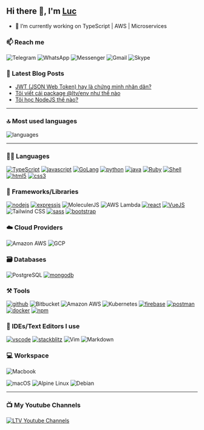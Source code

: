 ## Hi there 👋, I'm [Luc](https://lucduong.me)

- 🔭 I’m currently working on TypeScript | AWS | Microservices

### 📫 Reach me

![Telegram](https://img.shields.io/badge/+84788565666-2CA5E0?style=for-the-badge&logo=telegram&logoColor=white)
![WhatsApp](https://img.shields.io/badge/+84788565666-25D366?style=for-the-badge&logo=whatsapp&logoColor=white)
![Messenger](https://img.shields.io/badge/+84788565666-00B2FF?style=for-the-badge&logo=messenger&logoColor=white)
![Gmail](https://img.shields.io/badge/luc@ltv.vn-D14836?style=for-the-badge&logo=gmail&logoColor=white)
![Skype](https://img.shields.io/static/v1?style=for-the-badge&message=lucltv&color=00AFF0&logo=Skype&logoColor=white&label=)

### 📜 Latest Blog Posts

<!-- BLOG-POST-LIST:START -->
- [JWT (JSON Web Token) hay là chứng minh nhân dân?](https://ltv.land/jwt-json-web-token-hay-l%C3%A0-ch%E1%BB%A9ng-minh-nh%C3%A2n-d%C3%A2n-51fde59f3310)
- [Tôi viết cái package @ltv/env như thế nào](https://ltv.land/t%C3%B4i-vi%E1%BA%BFt-c%C3%A1i-package-ltv-env-nh%C6%B0-th%E1%BA%BF-n%C3%A0o-197a2a9d12ec)
- [Tôi học NodeJS thế nào?](https://ltv.land/t%C3%B4i-h%E1%BB%8Dc-nodejs-nh%C6%B0-th%E1%BA%BF-n%C3%A0o-2b6c231d0246)
<!-- BLOG-POST-LIST:END -->

---

### 🔝 Most used languages
  <img alt="languages" src="https://github-readme-stats.vercel.app/api/top-langs/?username=lucduong&theme=github_dark&hide_border=true&hide=Jupyter%20Notebook,css,html,scss,python&layout=compact" />

---

### 🧑‍💻 Languages

[![TypeScript](https://img.shields.io/badge/TypeScript-007ACC?style=for-the-badge&logo=typescript&logoColor=white)](https://lucduong.me)
[![javascript](https://img.shields.io/badge/JavaScript-323330?style=for-the-badge&logo=javascript&logoColor=F7DF1E)](https://lucduong.me)
[![GoLang](https://img.shields.io/badge/Go-00ADD8?style=for-the-badge&logo=go&logoColor=white)](https://lucduong.me)
[![python](https://img.shields.io/badge/Python-FFD43B?style=for-the-badge&logo=python&logoColor=darkgreen)](https://lucduong.me)
[![java](https://img.shields.io/badge/Java-ED8B00?style=for-the-badge&logo=java&logoColor=white)](https://lucduong.me)
[![Ruby](https://img.shields.io/badge/Ruby-CC342D?style=for-the-badge&logo=ruby&logoColor=white)](https://lucduong.me)
[![Shell](https://img.shields.io/badge/Shell_Script-121011?style=for-the-badge&logo=gnu-bash&logoColor=white)](https://lucduong.me)
[![html5](https://img.shields.io/badge/HTML5-E34F26?style=for-the-badge&logo=html5&logoColor=white)](https://lucduong.me)
[![css3](https://img.shields.io/badge/CSS3-1572B6?style=for-the-badge&logo=css3&logoColor=white)](https://lucduong.me)

### 🧩 Frameworks/Libraries

[![nodejs](https://img.shields.io/badge/Node.js-339933?style=for-the-badge&logo=nodedotjs&logoColor=white)](https://nodejs.org/en)
[![expressjs](https://img.shields.io/badge/Express.js-000000?style=for-the-badge&logo=express&logoColor=white)](https://expressjs.com)
![MoleculerJS](https://img.shields.io/static/v1?style=for-the-badge&message=MoleculerJS&color=3CAFCE&logo=Moleculer&logoColor=FFFFFF&label=)
![AWS Lambda](https://img.shields.io/static/v1?style=for-the-badge&message=AWS+Lambda&color=222222&logo=AWS+Lambda&logoColor=FF9900&label=)
[![react](https://img.shields.io/badge/React-20232A?style=for-the-badge&logo=react&logoColor=61DAFB)](https://reactjs.org)
[![VueJS](https://img.shields.io/badge/Vue.js-4fc08d?style=for-the-badge&logo=vuedotjs&logoColor=white)](https://vuejs.org)
![Tailwind CSS](https://img.shields.io/static/v1?style=for-the-badge&message=Tailwind+CSS&color=222222&logo=Tailwind+CSS&logoColor=06B6D4&label=)
[![sass](https://img.shields.io/badge/Sass-CC6699?style=for-the-badge&logo=sass&logoColor=white)](https://sass-lang.com)
[![bootstrap](https://img.shields.io/badge/Bootstrap-563D7C?style=for-the-badge&logo=bootstrap&logoColor=white)](https://getbootstrap.com)

### ☁️ Cloud Providers

![Amazon AWS](https://img.shields.io/static/v1?style=for-the-badge&message=Amazon+AWS&color=232F3E&logo=Amazon+AWS&logoColor=FFFFFF&label=)
![GCP](https://img.shields.io/badge/Google_Cloud-4285F4?style=for-the-badge&logo=google-cloud&logoColor=white)

### 🗃️ Databases

![PostgreSQL](https://img.shields.io/static/v1?style=for-the-badge&message=PostgreSQL&color=4169E1&logo=PostgreSQL&logoColor=FFFFFF&label=)
[![mongodb](https://img.shields.io/badge/MongoDB-4EA94B?style=for-the-badge&logo=mongodb&logoColor=white)](https://www.mongodb.com)

### ⚒️ Tools

[![github](https://img.shields.io/badge/GitHub-100000?style=for-the-badge&logo=github&logoColor=white)](https://github.com)
![Bitbucket](https://img.shields.io/static/v1?style=for-the-badge&message=Bitbucket&color=0052CC&logo=Bitbucket&logoColor=FFFFFF&label=)
![Amazon AWS](https://img.shields.io/static/v1?style=for-the-badge&message=Amazon+AWS&color=232F3E&logo=Amazon+AWS&logoColor=FFFFFF&label=)
![Kubernetes](https://img.shields.io/static/v1?style=for-the-badge&message=Kubernetes&color=326CE5&logo=Kubernetes&logoColor=FFFFFF&label=)
[![firebase](https://img.shields.io/badge/firebase-ffca28?style=for-the-badge&logo=firebase&logoColor=black)](https://firebase.google.com)
[![postman](https://img.shields.io/badge/Postman-FF6C37?style=for-the-badge&logo=Postman&logoColor=white)](https://www.postman.com)
[![docker](https://img.shields.io/badge/Docker-2CA5E0?style=for-the-badge&logo=docker&logoColor=white)](https://www.docker.com)
[![npm](https://img.shields.io/badge/npm-CB3837?style=for-the-badge&logo=npm&logoColor=white)](https://www.npmjs.com)

### 🧠 IDEs/Text Editors I use

[![vscode](https://img.shields.io/badge/Visual_Studio_Code-0078D4?style=for-the-badge&logo=visual%20studio%20code&logoColor=white)](https://code.visualstudio.com)
[![stackblitz](https://img.shields.io/badge/stackblitz-000000?style=for-the-badge&logo=stackblitz&logoColor=white)](https://stackblitz.com)
![Vim](https://img.shields.io/static/v1?style=for-the-badge&message=Vim&color=019733&logo=Vim&logoColor=FFFFFF&label=)
![Markdown](https://img.shields.io/static/v1?style=for-the-badge&message=Markdown&color=000000&logo=Markdown&logoColor=FFFFFF&label=)

### 💻 Workspace

![Macbook](https://img.shields.io/badge/Apple-MacBook_Air_M1-999999?style=for-the-badge&logo=apple&logoColor=white)

![macOS](https://img.shields.io/static/v1?style=for-the-badge&message=macOS&color=000000&logo=apple&logoColor=FFFFFF&label=)
![Alpine Linux](https://img.shields.io/static/v1?style=for-the-badge&message=Alpine+Linux&color=0D597F&logo=Alpine+Linux&logoColor=FFFFFF&label=)
![Debian](https://img.shields.io/static/v1?style=for-the-badge&message=Debian&color=A81D33&logo=Debian&logoColor=FFFFFF&label=)

---

### 📺 My Youtube Channels

[![LTV Youtube Channels](https://user-images.githubusercontent.com/2667418/177687998-d3e8be25-c27a-4f4e-83f2-8469230ec24d.png)](https://www.youtube.com/c/LTVOfficial/videos)
